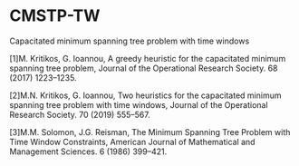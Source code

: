 # CMSTP-TW
Capacitated minimum spanning tree problem with time windows

[1]M. Kritikos, G. Ioannou, A greedy heuristic for the capacitated minimum spanning tree problem, Journal of the Operational Research Society. 68 (2017) 1223–1235. 

[2]M.N. Kritikos, G. Ioannou, Two heuristics for the capacitated minimum spanning tree problem with time windows, Journal of the Operational Research Society. 70 (2019) 555–567.

[3]M.M. Solomon, J.G. Reisman, The Minimum Spanning Tree Problem with Time Window Constraints, American Journal of Mathematical and Management Sciences. 6 (1986) 399–421. 
